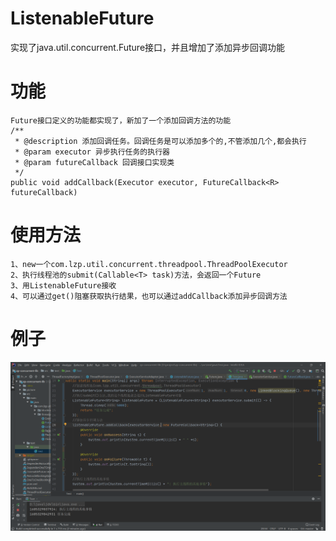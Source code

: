 # ListenableFuture
 实现了java.util.concurrent.Future接口，并且增加了添加异步回调功能
 
# 功能
    Future接口定义的功能都实现了，新加了一个添加回调方法的功能
    /**
     * @description 添加回调任务。回调任务是可以添加多个的,不管添加几个,都会执行
     * @param executor 异步执行任务的执行器
     * @param futureCallback 回调接口实现类
     */
    public void addCallback(Executor executor, FutureCallback<R> futureCallback)
    
    
# 使用方法
    1、new一个com.lzp.util.concurrent.threadpool.ThreadPoolExecutor
    2、执行线程池的submit(Callable<T> task)方法，会返回一个Future
    3、用ListenableFuture接收
    4、可以通过get()阻塞获取执行结果，也可以通过addCallback添加异步回调方法
# 例子
![example](https://github.com/65487123/zp-concurrent-lib/raw/master/picture/FutureDemo.png)   
   
          

    
